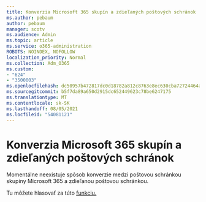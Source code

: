 ```yaml
---
title: Konverzia Microsoft 365 skupín a zdieľaných poštových schránok
ms.author: pebaum
author: pebaum
manager: scotv
ms.audience: Admin
ms.topic: article
ms.service: o365-administration
ROBOTS: NOINDEX, NOFOLLOW
localization_priority: Normal
ms.collection: Adm_O365
ms.custom:
- "624"
- "3500003"
ms.openlocfilehash: dc50957b472817dc0d18782a812c8763e8ec630cba72724464a920596abaf950
ms.sourcegitcommit: b5f7da89a650d2915dc652449623c78be6247175
ms.translationtype: MT
ms.contentlocale: sk-SK
ms.lasthandoff: 08/05/2021
ms.locfileid: "54081121"
---
```

# <a name="conversion-of-microsoft-365-group-and-shared-mailboxes"></a>Konverzia Microsoft 365 skupín a zdieľaných poštových schránok

Momentálne neexistuje spôsob konverzie medzi poštovou schránkou skupiny Microsoft 365 a zdieľanou poštovou schránkou.

Tu môžete hlasovať za túto [funkciu.](https://aka.ms/M365GroupToShared)
